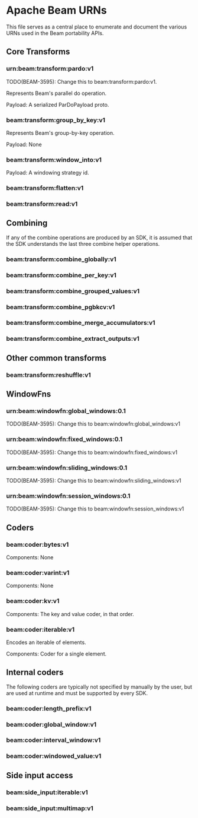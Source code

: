 <!--

Licensed to the Apache Software Foundation (ASF) under one or more
contributor license agreements.  See the NOTICE file distributed with
this work for additional information regarding copyright ownership.
The ASF licenses this file to You under the Apache License, Version 2.0
(the "License"); you may not use this file except in compliance with
the License.  You may obtain a copy of the License at

   http://www.apache.org/licenses/LICENSE-2.0

Unless required by applicable law or agreed to in writing, software
distributed under the License is distributed on an "AS IS" BASIS,
WITHOUT WARRANTIES OR CONDITIONS OF ANY KIND, either express or implied.
See the License for the specific language governing permissions and
limitations under the License.

-->

# Apache Beam URNs

This file serves as a central place to enumerate and document the various
URNs used in the Beam portability APIs.


## Core Transforms

### urn:beam:transform:pardo:v1

TODO(BEAM-3595): Change this to beam:transform:pardo:v1.

Represents Beam's parallel do operation.

Payload: A serialized ParDoPayload proto.

### beam:transform:group_by_key:v1

Represents Beam's group-by-key operation.

Payload: None

### beam:transform:window_into:v1

Payload: A windowing strategy id.

### beam:transform:flatten:v1

### beam:transform:read:v1


## Combining

If any of the combine operations are produced by an SDK, it is assumed that
the SDK understands the last three combine helper operations.

### beam:transform:combine_globally:v1

### beam:transform:combine_per_key:v1

### beam:transform:combine_grouped_values:v1

### beam:transform:combine_pgbkcv:v1

### beam:transform:combine_merge_accumulators:v1

### beam:transform:combine_extract_outputs:v1


## Other common transforms

### beam:transform:reshuffle:v1


## WindowFns

### urn:beam:windowfn:global_windows:0.1

TODO(BEAM-3595): Change this to beam:windowfn:global_windows:v1

### urn:beam:windowfn:fixed_windows:0.1

TODO(BEAM-3595): Change this to beam:windowfn:fixed_windows:v1

### urn:beam:windowfn:sliding_windows:0.1

TODO(BEAM-3595): Change this to beam:windowfn:sliding_windows:v1

### urn:beam:windowfn:session_windows:0.1

TODO(BEAM-3595): Change this to beam:windowfn:session_windows:v1


## Coders

###  beam:coder:bytes:v1

Components: None

###  beam:coder:varint:v1

Components: None

###  beam:coder:kv:v1

Components: The key and value coder, in that order.

###  beam:coder:iterable:v1

Encodes an iterable of elements.

Components: Coder for a single element.

## Internal coders

The following coders are typically not specified by manually by the user,
but are used at runtime and must be supported by every SDK.

###  beam:coder:length_prefix:v1

###  beam:coder:global_window:v1

###  beam:coder:interval_window:v1

###  beam:coder:windowed_value:v1


## Side input access

### beam:side_input:iterable:v1

### beam:side_input:multimap:v1

